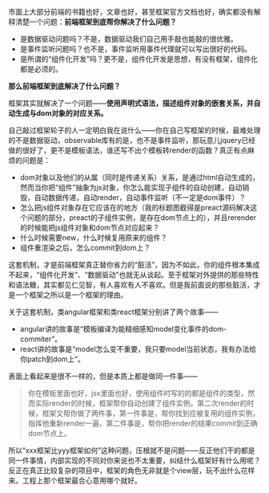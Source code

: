 市面上大部分前端的书籍也好，文章也好，甚至框架官方文档也好，确实都没有解释清楚一个问题：**前端框架到底帮你解决了什么问题？**



- 是数据驱动问题吗？不是，数据驱动我们自己用手敲也能敲的很优雅。
- 是事件监听问题吗？也不是，事件监听用事件代理就可以写出很好的代码。
- 是所谓的“组件化开发”吗？更不是，组件化开发是思想，有没有框架，组件化都是必须的。



**那么前端框架到底解决了什么问题？**



框架其实就解决了一个问题——**使用声明式语法，描述组件对象的嵌套关系，并自动生成与dom对象的对应关系。**



自己敲过框架轮子的人一定明白我在说什么——你在自己写框架的时候，最难处理的不是数据驱动，observable库有的是，也不是事件监听，那玩意儿jquery已经做的很好了，更不是模板语法，谁还写不出个模板转render的函数？真正有点麻烦的问题是：

- dom对象以及他们的从属（同时是传递关系）关系，是通过html自动生成的，然而当你把“组件”抽象为js对象，你怎么能实现子组件的自动创建，自动销毁，自动数据传递，自动render，自动事件监听（不一定是dom事件）？
- 怎么把js组件对象存在它应该在的地方（我的标题图截得是preact源码解决这个问题的部分，preact的子组件实例，是存在dom节点上的），并且rerender的时候能把js组件对象和dom节点对应起来？
- 什么时候需要new，什么时候复用原来的组件？
- 组件重渲染之后，怎么commit到dom上？



这套机制，才是前端框架真正替你省力的“脏活”，因为不如此，你的组件根本集成不起来，“组件化开发”、“数据驱动”也就无从谈起。至于框架对外提供的那些特性和语法糖，其实都见仁见智，有人喜欢有人不喜欢。但是我前面说的那些脏活，才是一个框架之所以是一个框架的理由。



关于这套机制，类angular框架和类react框架分别讲了两个故事——

- angular讲的故事是“模板编译为能精细感知model变化事件的dom-commiter”。
- react讲的故事是“model怎么变不重要，我只要model当前状态，我有办法给你patch到dom上”。



表面上看起来是很不一样的，但是本质上都是做同一件事——

> 你在模板里面也好，jsx里面也好，使用组件时写的的都是组件的类型，然而实际render的时候，框架帮你自动创建了组件实例。第二次render的时候，框架又帮你做了两件事，第一件事是，帮你找到应被复用的组件实例，指挥他重新render一遍，第二件事是，帮你把render的结果commit到正确dom节点上。



所以“xxx框架比yyy框架如何”这种问题，压根就不是问题——反正他们干的都是同一件事情，内部实现的不同对你来说也不太重要，纠结什么框架好有什么用呢？反正在真正比较复杂的项目中，框架的角色无非就是个view层，玩不出什么花样来。工程上那个框架最合心意用哪个就好。